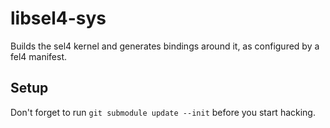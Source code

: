 # libsel4-sys

Builds the sel4 kernel and generates bindings around it,
as configured by a fel4 manifest.

## Setup

Don't forget to run `git submodule update --init` before you start hacking.
